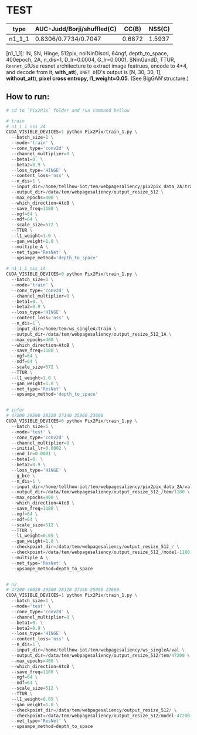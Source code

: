 # TEST

type | AUC-Judd/Borji/shuffled(C)  | CC(B) | NSS(C)
---- | ---- | --- | ---
n1_1_1| 0.8306/0.7734/0.7047 | 0.6872 | 1.5937


[n1_1_1]: IN, SN, Hinge, 512pix, noINinDiscri, 64ngf, depth_to_space, 400epoch, 2A, n_dis=1, D_lr=0.0004, G_lr=0.0001, SNinGandD, TTUR, `Resnet_G`(Use resnet architecture to extract image featrues, encode to 4*4, and decode from it, **with_att**), `UNET_D`(D's output is [N, 30, 30, 1], **without_att**), **pixel cross entropy, l1_weight=0.05**. (See BigGAN'structure.) 


## How to run:

``` python
# cd to `Pix2Pix` folder and run command bellow

# train
# n1_1_1_nss_2A
CUDA_VISIBLE_DEVICES=1 python Pix2Pix/train_1.py \
  --batch_size=1 \
  --mode='train' \
  --conv_type='conv2d' \
  --channel_multiplier=0 \
  --beta1=0. \
  --beta2=0.9 \
  --loss_type='HINGE' \
  --content_loss='nss' \
  --n_dis=1 \
  --input_dir=/home/tellhow-iot/tem/webpagesaliency/pix2pix_data_2A/train \
  --output_dir=/data/tem/webpagesaliency/output_resize_512 \
  --max_epochs=400 \
  --which_direction=AtoB \
  --save_freq=1180 \
  --ngf=64 \
  --ndf=64 \
  --scale_size=572 \
  --TTUR \
  --l1_weight=1.0 \
  --gan_weight=1.0 \
  --multiple_A \
  --net_type='ResNet' \
  --upsampe_method='depth_to_space'
  
# n1_1_1_nss_1A
CUDA_VISIBLE_DEVICES=0 python Pix2Pix/train_1.py \
  --batch_size=1 \
  --mode='train' \
  --conv_type='conv2d' \
  --channel_multiplier=0 \
  --beta1=0. \
  --beta2=0.9 \
  --loss_type='HINGE' \
  --content_loss='nss' \
  --n_dis=1 \
  --input_dir=/home/tem/ws_singleA/train \
  --output_dir=/data/tem/webpagesaliency/output_resize_512_1A \
  --max_epochs=400 \
  --which_direction=AtoB \
  --save_freq=1180 \
  --ngf=64 \
  --ndf=64 \
  --scale_size=572 \
  --TTUR \
  --l1_weight=1.0 \
  --gan_weight=1.0 \
  --net_type='ResNet' \
  --upsampe_method='depth_to_space'


# infer
# 47200 29500 28320 27140 25960 23600
CUDA_VISIBLE_DEVICES=0 python Pix2Pix/train_1.py \
  --batch_size=1 \
  --mode='test' \
  --conv_type='conv2d' \
  --channel_multiplier=0 \
  --initial_lr=0.0002 \
  --end_lr=0.0001 \
  --beta1=0. \
  --beta2=0.9 \
  --loss_type='HINGE' \
  --g_bce \
  --n_dis=1 \
  --input_dir=/home/tellhow-iot/tem/webpagesaliency/pix2pix_data_2A/val \
  --output_dir=/data/tem/webpagesaliency/output_resize_512_/tem/1180 \
  --max_epochs=400 \
  --which_direction=AtoB \
  --save_freq=1180 \
  --ngf=64 \
  --ndf=64 \
  --scale_size=512 \
  --TTUR \
  --l1_weight=0.05 \
  --gan_weight=1.0 \
  --checkpoint_dir=/data/tem/webpagesaliency/output_resize_512_/ \
  --checkpoint=/data/tem/webpagesaliency/output_resize_512_/model-1180 \
  --multiple_A \
  --net_type='ResNet' \
  --upsampe_method=depth_to_space


# n2
# 47200 46020 29500 28320 27140 25960 23600
CUDA_VISIBLE_DEVICES=1 python Pix2Pix/train_1.py \
  --batch_size=1 \
  --mode='test' \
  --conv_type='conv2d' \
  --channel_multiplier=0 \
  --beta1=0. \
  --beta2=0.9 \
  --loss_type='HINGE' \
  --content_loss='nss' \
  --n_dis=1 \
  --input_dir=/home/tellhow-iot/tem/webpagesaliency/ws_singleA/val \
  --output_dir=/data/tem/webpagesaliency/output_resize_512/tem/47200 \
  --max_epochs=400 \
  --which_direction=AtoB \
  --save_freq=1180 \
  --ngf=64 \
  --ndf=64 \
  --scale_size=512 \
  --TTUR \
  --l1_weight=0.05 \
  --gan_weight=1.0 \
  --checkpoint_dir=/data/tem/webpagesaliency/output_resize_512/ \
  --checkpoint=/data/tem/webpagesaliency/output_resize_512/model-47200 \
  --net_type='ResNet' \
  --upsampe_method=depth_to_space
